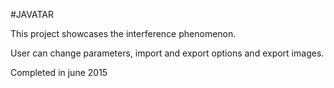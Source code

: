 #JAVATAR

This project showcases the interference phenomenon.

User can change parameters, import and export options and export images.

Completed in june 2015
